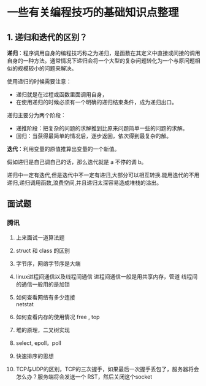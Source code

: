 # 一些有关编程技巧的基础知识点整理

## 1. 递归和迭代的区别？

**递归**：程序调用自身的编程技巧称之为递归，是函数在其定义中直接或间接的调用自身的一种方法。通常情况下递归会将一个大型的复杂问题转化为一个与原问题相似的规模较小的问题来解决。

使用递归的时候需要注意：

- 递归就是在过程或函数里面调用自身，
- 在使用递归的时候必须有一个明确的递归结束条件，成为递归出口。

递归主要分为两个阶段：

- 递推阶段：把复杂的问题的求解推到比原来问题简单一些的问题的求解。
- 回归：当获得最简单的情况后，逐步返回，依次得到最复杂的解。

**迭代**：利用变量的原值推算出变量的一个新值。

假如递归是自己调自己的话，那么迭代就是 a 不停的调 b。

递归中一定有迭代,但是迭代中不一定有递归,大部分可以相互转换.能用迭代的不用递归,递归调用函数,浪费空间,并且递归太深容易造成堆栈的溢出。


## 面试题

### 腾讯
1. 上来面试一道算法题
2. struct 和 class 的区别
3. 字节序，网络字节序是大端
4. linux进程间通信以及线程间通信
     进程间通信一般是用共享内存，管道
     线程间的通信一般用的是加锁
5. 如何查看网络有多少连接   
    netstat
6. 如何查看内存的使用情况
   free , top
7. 堆的原理，二叉树实现
8. select, epoll，poll
9. 快速排序的思想

10. TCP与UDP的区别，TCP的三次握手，如果最后一次握手丢包了，服务器将会怎么办？服务端将会发送一个 RST，然后关闭这个socket
